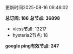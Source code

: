 更新时间2025-08-16 09:46:02

**总订阅: 188**
**总节点: 36898**
- vless节点: 13217
- hysteria2节点: 18

**google ping有效节点: 247**
